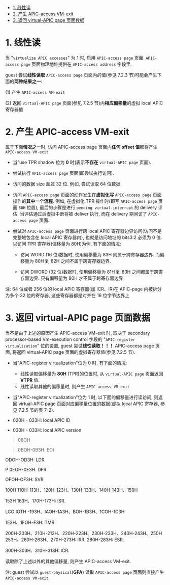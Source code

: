
<!-- @import "[TOC]" {cmd="toc" depthFrom=1 depthTo=6 orderedList=false} -->

<!-- code_chunk_output -->

- [1. 线性读](#1-线性读)
- [2. 产生 APIC-access VM-exit](#2-产生-apic-access-vm-exit)
- [3. 返回 virtual-APIC page 页面数据](#3-返回-virtual-apic-page-页面数据)

<!-- /code_chunk_output -->

# 1. 线性读

当 "`virtualize APIC accesses`" 为 1 时, 启用 `APIC-access page` 页面. `APIC-access page` 页面物理地址提供在 `APIC-access address` 字段里.

guest 尝试**线性读取** `APIC-access page` 页面内的值(参见 7.2.3 节)可能会产生下面的**两种结果之一**:

(1) 产生 `APIC-access VM-exit`

(2) 返回 `virtual-APIC page` 页面(参见 7.2.5 节)内**相应偏移量**的虚拟 local APIC 寄存器值

# 2. 产生 APIC-access VM-exit

属于下面**情况之一**时, 访问 APIC-access page 页面内**任何 offset 值**都将产生 `APIC-access VM-exit`

* 当"use TPR shadow 位为 **0** 时(表示**不存在** `virtual-APIC page` 页面).

* 尝试执行 `APIC-access page` 页面(即尝试执行访问).

* 访问的数据 size 超过 32 位. 例如, 尝试读取 64 位数据.

* 访问 `APIC-access page` 页面的动作发生在**虚拟化写** `APIC-access page` 页面操作的**其中一个流程**. 例如, 在虚拟化 TPR 操作时(即写 `APIC-access page` 页面 `80H` 位置), 最后的步骤是进行 `pending virtual-interrupt` 的 delivery 评估. 当评估通过后虚拟中断将被 deliver 执行, 而在 delivery 期间访了 `APIC-access page` 页面.

* 尝试对 `APIC-access page` 页面进行跨 local APIC 寄存器边界访问(访问不是完整地包含在 local APIC 寄存器内), 也就是访问地址的 bits3:2 必须为 0 值. 以访问 TPR 寄存器(偏移量为 80H)为例, 有下面的情况:

    * 访问 WORD (16 位)数据时, 使用偏移量为 83H 则属于跨寄存器边界. 而偏移量为 80H 到 82H 之间不属于跨寄存器边界.

    * 访问 DWORD (32 位)数据时, 使用偏移量为 81H 到 83H 之间都属于跨寄存器边界. 只有偏移量为 80H 才不属于跨寄存器边界

注: 64 位或者 256 位的 local APIC 寄存器(加 ICR、IR)在 APIC-page 内被拆分为多个 32 位的寄存器, 这些寄存器都是对齐在 16 位字节边界上

# 3. 返回 virtual-APIC page 页面数据

当不是由于上述的原因产生 APIC-access VM-exit 时, 取决于 secondary processor-based Vm-execution control 字段的 "`APIC-register virtualization`" 位的设置, guest 尝试**线性读取！！！** APIC-access page 页面, 将返回 virtual-APIC page 页面的虚拟寄存器值(参见 7.2.5 节).

* 当"APIC-register virtualization"位为 0 时, 有下面的情况:

    * 线性读取偏移量为 **80H** (TPR)的位置时, 从 `virtual-APIC page` 页面返回 **VTPR** 值.
    * 线性读取其他的偏移量时, 则产生 `APIC-access VM-exit`

* 当"APIC-register virtualization"位为 1 时, 以下面的偏移量进行读访问, 则返回  virtual-APIC page 页面对应偏移量位置的数据(虚拟 local APIC 寄存器, 参见 7.2.5 节的表 7-2).

* 020H - 023H: local APIC ID
* 030H - 033H: local APIC version

>08OH

>0BOH-0B3H: EOI

 ODOH-OD3H: LDR

 P 0EOH-0E3H. DFR

 OFOH-OF3H: SVR

100H 11OH-113H、120H-123H、130H-133H、140H-143H、150H

153H 163H、170H-173H: ISR.

 LCO IOTH -193H、IAOH-1A3H、BOH-1B3H、1COH-1C3H

1E3H、1FOH-F3H: TMR

200H-203H、210H-213H、220H-223H、230H-233H、240H-243H、250H 253H、260H-263H、270H-273H: IRR. 280H-283H: ESR.

300H-303H、310H-313H: ICR.

读取除了上述以外的其他偏移量, 则产生 APIC-access VM-exit.

注: guest 尝试以 `guest-physical`(**GPA**) 读取 `APIC-access page` 页面则直接产生 `APIC-access VM-exit`.